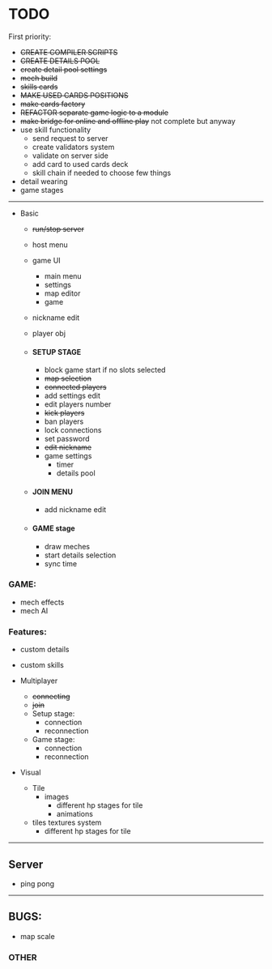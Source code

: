 # **TODO**
First priority:
  - ~~CREATE COMPILER SCRIPTS~~
  - ~~CREATE DETAILS POOL~~
  - ~~create detail pool settings~~
  - ~~mech build~~
  - ~~skills cards~~
  - ~~MAKE USED CARDS POSITIONS~~
  - ~~make cards factory~~
  - ~~REFACTOR separate game logic to a module~~
  - ~~make bridge for online and offline play~~ not complete but anyway
  - use skill functionality
    - send request to server
    - create validators system
    - validate on server side
    - add card to used cards deck
    - skill chain if needed to choose few things
  - detail wearing
  - game stages
----------------------
- Basic
  - ~~run/stop server~~
  - host menu
  - game UI
    - main menu
    - settings
    - map editor
    - game
    
  - nickname edit
  - player obj
  
  - #### SETUP STAGE
    - block game start if no slots selected 
    - ~~map selection~~
    - ~~connected players~~
    - add settings edit
    - edit players number
    - ~~kick players~~
    - ban players
    - lock connections
    - set password
    - ~~edit nickname~~
    - game settings
      - timer
      - details pool
    
  - #### JOIN MENU
    - add nickname edit
  
  - #### GAME stage
    - draw meches
    - start details selection
    - sync time

### GAME:
- mech effects
- mech AI

### Features:
  - custom details
  - custom skills

- Multiplayer
  - ~~connecting~~
  - ~~join~~
  - Setup stage:
    - connection
    - reconnection
  - Game stage:
    - connection
    - reconnection


- Visual 
  - Tile
    - images
      - different hp stages for tile
      - animations
  - tiles textures system
      - different hp stages for tile

----------------------

## Server
  - ping pong
----------------------

## BUGS:
 - map scale

### OTHER
